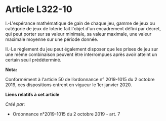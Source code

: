 # Article L322-10

I.-L'espérance mathématique de gain de chaque jeu, gamme de jeux ou catégorie de jeux de loterie fait l'objet d'un
encadrement défini par décret, qui peut porter sur sa valeur minimale, sa valeur maximale, une valeur maximale moyenne sur
une période donnée.

II.-Le règlement du jeu peut également disposer que les prises de jeu sur une même combinaison peuvent être interrompues
après avoir atteint un certain seuil prédéterminé.

**Nota:**

Conformément à l'article 50 de l’ordonnance n° 2019-1015 du 2 octobre 2019, ces dispositions entrent en vigueur le 1er
janvier 2020.

**Liens relatifs à cet article**

_Créé par_:

  - Ordonnance n°2019-1015 du 2 octobre 2019 - art. 7
